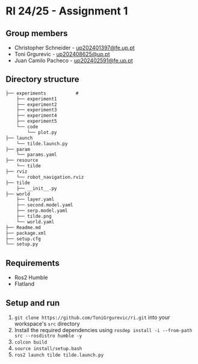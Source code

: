 # RI 24/25 - Assignment 1

## Group members

- Christopher Schneider - <up202401397@fe.up.pt>
- Toni Grgurevic - <up202408625@up.pt>
- Juan Camilo Pacheco - <up202402591@fe.up.pt>

## Directory structure

```txt
├── experiments           #
    ├── experiment1
    ├── experiment2
    ├── experiment3
    ├── experiment4
    ├── experiment5
    └── code
        └── plot.py
├── launch               
    └── tilde.launch.py
├── param
    └── params.yaml
├── resource
    └── tilde
├── rviz
    └── robot_navigation.rviz
├── tilde
    ├── __init__.py
├── world
    ├── layer.yaml
    ├── second.model.yaml
    ├── serp.model.yaml
    ├── tilde.png
    └── world.yaml          
├── Readme.md            
├── package.xml
├── setup.cfg
└── setup.py
```

## Requirements

- Ros2 Humble 
- Flatland

## Setup and run

1. `git clone https://github.com/ToniGrgurevic/ri.git` into your
   workspace's `src` directory
2. Install the required dependencies using
   `rosdep install -i --from-path src --rosdistro humble -y`
3. `colcon build`
4. `source install/setup.bash`
5. `ros2 launch tilde tilde.launch.py`


